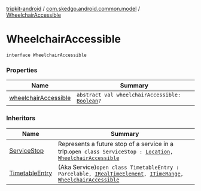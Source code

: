 [tripkit-android](../../index.md) / [com.skedgo.android.common.model](../index.md) / [WheelchairAccessible](./index.md)

# WheelchairAccessible

`interface WheelchairAccessible`

### Properties

| Name | Summary |
|---|---|
| [wheelchairAccessible](wheelchair-accessible.md) | `abstract val wheelchairAccessible: `[`Boolean`](https://kotlinlang.org/api/latest/jvm/stdlib/kotlin/-boolean/index.html)`?` |

### Inheritors

| Name | Summary |
|---|---|
| [ServiceStop](../-service-stop/index.md) | Represents a future stop of a service in a trip.`open class ServiceStop : `[`Location`](../-location/index.md)`, `[`WheelchairAccessible`](./index.md) |
| [TimetableEntry](../../com.skedgo.tripkit.ui.model/-timetable-entry/index.md) | (Aka Service)`open class TimetableEntry : Parcelable, `[`IRealTimeElement`](../../com.skedgo.android.common.agenda/-i-real-time-element/index.md)`, `[`ITimeRange`](../-i-time-range/index.md)`, `[`WheelchairAccessible`](./index.md) |

